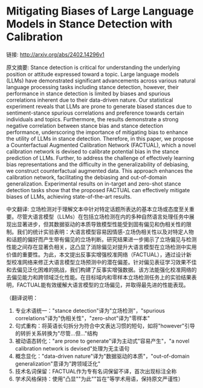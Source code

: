 # Mitigating Biases of Large Language Models in Stance Detection with Calibration

链接: http://arxiv.org/abs/2402.14296v1

原文摘要:
Stance detection is critical for understanding the underlying position or
attitude expressed toward a topic. Large language models (LLMs) have
demonstrated significant advancements across various natural language
processing tasks including stance detection, however, their performance in
stance detection is limited by biases and spurious correlations inherent due to
their data-driven nature. Our statistical experiment reveals that LLMs are
prone to generate biased stances due to sentiment-stance spurious correlations
and preference towards certain individuals and topics. Furthermore, the results
demonstrate a strong negative correlation between stance bias and stance
detection performance, underscoring the importance of mitigating bias to
enhance the utility of LLMs in stance detection. Therefore, in this paper, we
propose a Counterfactual Augmented Calibration Network (FACTUAL), which a novel
calibration network is devised to calibrate potential bias in the stance
prediction of LLMs. Further, to address the challenge of effectively learning
bias representations and the difficulty in the generalizability of debiasing,
we construct counterfactual augmented data. This approach enhances the
calibration network, facilitating the debiasing and out-of-domain
generalization. Experimental results on in-target and zero-shot stance
detection tasks show that the proposed FACTUAL can effectively mitigate biases
of LLMs, achieving state-of-the-art results.

中文翻译:
立场检测对于理解文本中针对特定话题所表达的基本立场或态度至关重要。尽管大语言模型（LLMs）在包括立场检测在内的多种自然语言处理任务中展现出显著进步，但其数据驱动的本质导致模型性能受到固有偏见和伪相关性的限制。我们的统计实验表明：大语言模型容易因情感-立场伪相关性以及对特定人物和话题的偏好而产生带有偏见的立场判断。研究结果进一步揭示了立场偏见与检测性能之间存在显著负相关，这凸显了消除偏见对提升大语言模型在立场检测中实用价值的重要性。为此，本文提出反事实增强校准网络（FACTUAL），通过设计新型校准网络来修正大语言模型立场预测中的潜在偏差。针对偏见表征学习效果不佳和去偏见泛化困难的挑战，我们构建了反事实增强数据。该方法能强化校准网络的去偏见能力和跨领域泛化性能。在目标域内和零样本立场检测任务上的实验结果表明，FACTUAL能有效缓解大语言模型的立场偏见，并取得最先进的性能表现。

（翻译说明：
1. 专业术语统一："stance detection"译为"立场检测"，"spurious correlations"译为"伪相关性"，"zero-shot"译为"零样本"
2. 句式重构：将英语长句拆分为符合中文表达习惯的短句，如将"however"引导的转折关系转换为"尽管...但..."结构
3. 被动语态转化："are prone to generate"译为主动式"容易产生"，"a novel calibration network is devised"处理为无主语句
4. 概念显化："data-driven nature"译为"数据驱动的本质"，"out-of-domain generalization"意译为"跨领域泛化"
5. 技术名词保留：FACTUAL作为专有名词保留不译，首次出现标注全称
6. 学术风格保持：使用"凸显""为此""旨在"等学术用语，保持原文严谨性）
